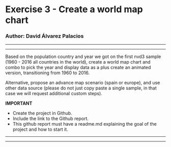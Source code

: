 # Exercise 3 - Create a world map chart  
### Author: David Álvarez Palacios
---
---

Based on the population country and year we got on the first nvd3 sample (1960 - 2016 all countries in the world), create a world map chart and combo to pick the year and display data as a plus create an animated version, transitioning from 1960 to 2016.

Alternative, propose an advance map scenario (spain or europe), and use other data source (please do not just copy paste a single sample, in that case we will request additional custom steps).

**IMPORTANT**
* Create the project in Github.
* Include the link to the Github report.
* This github report must have a readme.md explaining the goal of the project and how to start it.

---
---